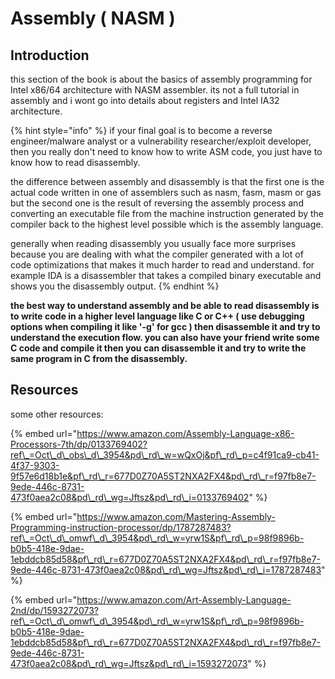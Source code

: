 # Assembly \( NASM \)

## Introduction

this section of the book is about the basics of assembly programming for Intel x86/64 architecture with NASM assembler. its not a full tutorial in assembly and i wont go into details about registers and Intel IA32 architecture. 

{% hint style="info" %}
if your final goal is to become a  reverse engineer/malware analyst or a vulnerability researcher/exploit developer, then you really don't need to know how to write ASM code, you just have to know how to read disassembly. 

the difference between assembly and disassembly is that the first one is the actual code written in one of assemblers such as nasm, fasm, masm or gas but the second one is the result of reversing the assembly process and converting an executable file from the machine instruction generated by the compiler back to the highest level possible which is the assembly language. 

generally when reading disassembly you usually face more surprises because you are dealing with what the compiler generated with a lot of code optimizations that makes it much harder to read and understand. for example IDA is a disassembler that takes a compiled binary executable and shows you the disassembly output.
{% endhint %}

**the best way to understand assembly and be able to read disassembly is to write code in a higher level language like C or C++  \( use debugging options when compiling it like '-g' for gcc \) then disassemble it and try to understand the execution flow. you can also have your friend write some C code and compile it then you can disassemble it and try to write the same program in C from the disassembly.**

## Resources

some other resources:

{% embed url="https://www.amazon.com/Assembly-Language-x86-Processors-7th/dp/0133769402?ref\_=Oct\_d\_obs\_d\_3954&pd\_rd\_w=wQxOj&pf\_rd\_p=c4f91ca9-cb41-4f37-9303-9f57e6d18b1e&pf\_rd\_r=677D0Z70A5ST2NXA2FX4&pd\_rd\_r=f97fb8e7-9ede-446c-8731-473f0aea2c08&pd\_rd\_wg=Jftsz&pd\_rd\_i=0133769402" %}

{% embed url="https://www.amazon.com/Mastering-Assembly-Programming-instruction-processor/dp/1787287483?ref\_=Oct\_d\_omwf\_d\_3954&pd\_rd\_w=yrw1S&pf\_rd\_p=98f9896b-b0b5-418e-9dae-1ebddcb85d58&pf\_rd\_r=677D0Z70A5ST2NXA2FX4&pd\_rd\_r=f97fb8e7-9ede-446c-8731-473f0aea2c08&pd\_rd\_wg=Jftsz&pd\_rd\_i=1787287483" %}

{% embed url="https://www.amazon.com/Art-Assembly-Language-2nd/dp/1593272073?ref\_=Oct\_d\_omwf\_d\_3954&pd\_rd\_w=yrw1S&pf\_rd\_p=98f9896b-b0b5-418e-9dae-1ebddcb85d58&pf\_rd\_r=677D0Z70A5ST2NXA2FX4&pd\_rd\_r=f97fb8e7-9ede-446c-8731-473f0aea2c08&pd\_rd\_wg=Jftsz&pd\_rd\_i=1593272073" %}


